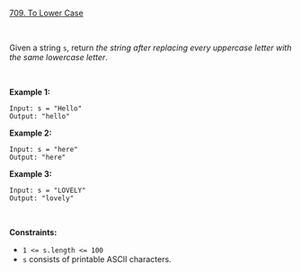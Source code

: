 [709. To Lower Case](https://leetcode.com/problems/to-lower-case/)

<br>

Given a string `s`, return *the string after replacing every uppercase letter with the same lowercase letter*.

<br>

**Example 1:**

```
Input: s = "Hello"
Output: "hello"
```

**Example 2:**

```
Input: s = "here"
Output: "here"
```

**Example 3:**

```
Input: s = "LOVELY"
Output: "lovely"
```

<br>

**Constraints:**

+    `1 <= s.length <= 100`
+    `s` consists of printable ASCII characters.
